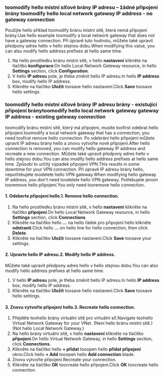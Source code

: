 ### <span data-ttu-id="1becd-101"><a name="gwipnoconnection"></a>toomodify hello místní síťové brány IP adresu – žádné připojení brány</span><span class="sxs-lookup"><span data-stu-id="1becd-101"><a name="gwipnoconnection"></a> toomodify hello local network gateway IP address - no gateway connection</span></span>

<span data-ttu-id="1becd-102">Použijte hello příklad toomodify bránu místní sítě, která nemá připojení brány.</span><span class="sxs-lookup"><span data-stu-id="1becd-102">Use hello example toomodify a local network gateway that does not have a gateway connection.</span></span> <span data-ttu-id="1becd-103">Při úpravě tuto hodnotu, můžete také upravit předpony adres hello v hello stejnou dobu.</span><span class="sxs-lookup"><span data-stu-id="1becd-103">When modifying this value, you can also modify hello address prefixes at hello same time.</span></span>

1. <span data-ttu-id="1becd-104">Na hello prostředku bránu místní sítě, v hello **nastavení** klikněte na tlačítko **konfigurace**.</span><span class="sxs-lookup"><span data-stu-id="1becd-104">On hello Local Network Gateway resource, in hello **Settings** section, click **Configuration**.</span></span>
2. <span data-ttu-id="1becd-105">V hello **IP adresu** pole, je třeba změnit hello IP adresu.</span><span class="sxs-lookup"><span data-stu-id="1becd-105">In hello **IP address** box, modify hello IP address.</span></span>
3. <span data-ttu-id="1becd-106">Klikněte na tlačítko **Uložit** toosave hello nastavení.</span><span class="sxs-lookup"><span data-stu-id="1becd-106">Click **Save** toosave hello settings.</span></span>

### <span data-ttu-id="1becd-107"><a name="gwipwithconnection"></a>toomodify hello místní síťové brány IP adresu brány - existující připojení brány</span><span class="sxs-lookup"><span data-stu-id="1becd-107"><a name="gwipwithconnection"></a>toomodify hello local network gateway gateway IP address - existing gateway connection</span></span>

<span data-ttu-id="1becd-108">toomodify bránu místní sítě, který má připojení, musíte toofirst odebrat hello připojení.</span><span class="sxs-lookup"><span data-stu-id="1becd-108">toomodify a local network gateway that has a connection, you need toofirst remove hello connection.</span></span> <span data-ttu-id="1becd-109">Po odebrání hello připojení můžete upravit IP adresu brány hello a znovu vytvořte nové připojení.</span><span class="sxs-lookup"><span data-stu-id="1becd-109">After hello connection is removed, you can modify hello gateway IP address and recreate a new connection.</span></span> <span data-ttu-id="1becd-110">Můžete také upravit předpony adres hello v hello stejnou dobu.</span><span class="sxs-lookup"><span data-stu-id="1becd-110">You can also modify hello address prefixes at hello same time.</span></span> <span data-ttu-id="1becd-111">Způsobí to určitý výpadek připojení VPN.</span><span class="sxs-lookup"><span data-stu-id="1becd-111">This results in some downtime for your VPN connection.</span></span> <span data-ttu-id="1becd-112">Při úpravě IP adresu brány hello, nepotřebujete toodelete hello VPN gateway.</span><span class="sxs-lookup"><span data-stu-id="1becd-112">When modifying hello gateway IP address, you don't need toodelete hello VPN gateway.</span></span> <span data-ttu-id="1becd-113">Potřebujete jenom tooremove hello připojení.</span><span class="sxs-lookup"><span data-stu-id="1becd-113">You only need tooremove hello connection.</span></span>
 
#### <a name="1-remove-hello-connection"></a><span data-ttu-id="1becd-114">1. Odeberte připojení hello.</span><span class="sxs-lookup"><span data-stu-id="1becd-114">1. Remove hello connection.</span></span>

1. <span data-ttu-id="1becd-115">Na hello prostředku bránu místní sítě, v hello **nastavení** klikněte na tlačítko **připojení**.</span><span class="sxs-lookup"><span data-stu-id="1becd-115">On hello Local Network Gateway resource, in hello **Settings** section, click **Connections**.</span></span>
2. <span data-ttu-id="1becd-116">Klikněte na tlačítko hello **...**  na hello řádek pro připojení hello klikněte **odstranit**.</span><span class="sxs-lookup"><span data-stu-id="1becd-116">Click hello **...** on hello line for hello connection, then click **Delete**.</span></span>
3. <span data-ttu-id="1becd-117">Klikněte na tlačítko **Uložit** toosave nastavení.</span><span class="sxs-lookup"><span data-stu-id="1becd-117">Click **Save** toosave your settings.</span></span>

#### <a name="2-modify-hello-ip-address"></a><span data-ttu-id="1becd-118">2. Upravte hello IP adresu.</span><span class="sxs-lookup"><span data-stu-id="1becd-118">2. Modify hello IP address.</span></span>

<span data-ttu-id="1becd-119">Můžete také upravit předpony adres hello v hello stejnou dobu.</span><span class="sxs-lookup"><span data-stu-id="1becd-119">You can also modify hello address prefixes at hello same time.</span></span>

1. <span data-ttu-id="1becd-120">V hello **IP adresu** pole, je třeba změnit hello IP adresu.</span><span class="sxs-lookup"><span data-stu-id="1becd-120">In hello **IP address** box, modify hello IP address.</span></span>
2. <span data-ttu-id="1becd-121">Klikněte na tlačítko **Uložit** toosave hello nastavení.</span><span class="sxs-lookup"><span data-stu-id="1becd-121">Click **Save** toosave hello settings.</span></span>

#### <a name="3-recreate-hello-connection"></a><span data-ttu-id="1becd-122">3. Znovu vytvořte připojení hello.</span><span class="sxs-lookup"><span data-stu-id="1becd-122">3. Recreate hello connection.</span></span>

1. <span data-ttu-id="1becd-123">Přejděte toohello brány virtuální sítě pro virtuální síť.</span><span class="sxs-lookup"><span data-stu-id="1becd-123">Navigate toohello Virtual Network Gateway for your VNet.</span></span> <span data-ttu-id="1becd-124">(Není hello bránu místní sítě.)</span><span class="sxs-lookup"><span data-stu-id="1becd-124">(Not hello Local Network Gateway.)</span></span>
2. <span data-ttu-id="1becd-125">Na hello brány virtuální sítě, v hello **nastavení** klikněte na tlačítko **připojení**.</span><span class="sxs-lookup"><span data-stu-id="1becd-125">On hello Virtual Network Gateway, in hello **Settings** section, click **Connections**.</span></span>
3. <span data-ttu-id="1becd-126">Klikněte na tlačítko hello **+ přidat** tooopen hello **přidat připojení** okno.</span><span class="sxs-lookup"><span data-stu-id="1becd-126">Click hello **+ Add** tooopen hello **Add connection** blade.</span></span>
4. <span data-ttu-id="1becd-127">Znovu vytvořte připojení.</span><span class="sxs-lookup"><span data-stu-id="1becd-127">Recreate your connection.</span></span>
5. <span data-ttu-id="1becd-128">Klikněte na tlačítko **OK** toocreate hello připojení.</span><span class="sxs-lookup"><span data-stu-id="1becd-128">Click **OK** toocreate hello connection.</span></span>
